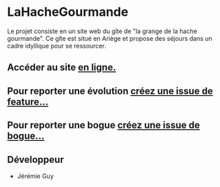 # LaHacheGourmande
Le projet consiste en un site web du gîte de "la grange de la hache gourmande". Ce gîte est situé en Ariège et propose des séjours dans un cadre idyllique pour se ressourcer.

## Accéder au site [en ligne.](https://grange-de-la-hache-gourmande.herokuapp.com/)

## Pour reporter une évolution [créez une issue de feature...](https://github.com/jeremieguy1/la-hache-gourmande/issues/new?assignees=jeremieguy1&labels=enhancement&template=requ-te-de-fonctionnalit-.md&title=%5BFonctionnalit%C3%A9%5D%20-%20NOM)

## Pour reporter une bogue [créez une issue de bogue...](https://github.com/jeremieguy1/la-hache-gourmande/issues/new?assignees=jeremieguy1&labels=bug&template=report-de-bogue.md&title=%5BBogue%5D+-+NOM)

## Développeur

 - Jérémie Guy
